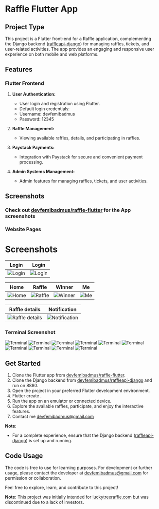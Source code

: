 # Raffle Flutter App

## Project Type
This project is a Flutter front-end for a Raffle application, complementing the Django backend ([raffleapi-django](https://github.com/devfemibadmus/raffleapi-django)) for managing raffles, tickets, and user-related activities. The app provides an engaging and responsive user experience on both mobile and web platforms.

## Features

### Flutter Frontend
1. **User Authentication:**
   - User login and registration using Flutter.
   - Default login credentials:
   - Username: devfemibadmus
   - Password: 12345

2. **Raffle Management:**
   - Viewing available raffles, details, and participating in raffles.

3. **Paystack Payments:**
   - Integration with Paystack for secure and convenient payment processing.

4. **Admin Systems Management:**
   - Admin features for managing raffles, tickets, and user activities.

## Screenshots
### Check out [devfemibadmus/raffle-flutter](https://github.com/devfemibadmus/raffle-flutter) for the App screenshots
### Website Pages


# Screenshots

| Login                                                        | Login                                                        |
| ------------------------------------------------------------ | ------------------------------------------------------------ |
| ![Login](readme/127.0.0.1_8800_raffle(iPhone%2012%20Pro).png?raw=true) | ![Login](readme/127.0.0.1_8880_raffle(iPhone%2012%20Pro)%20(8).png?raw=true) |

| Home                                                         | Raffle                                                       | Winner                                                       | Me                                                           |
| ------------------------------------------------------------ | ------------------------------------------------------------ | ------------------------------------------------------------ | ------------------------------------------------------------ |
| ![Home](readme/127.0.0.1_8880_raffle(iPhone%2012%20Pro)%20(2).png) | ![Raffle](readme/127.0.0.1_8880_raffle(iPhone%2012%20Pro)%20(4).png) | ![Winner](readme/127.0.0.1_8880_raffle(iPhone%2012%20Pro)%20(5).png) | ![Me](readme/127.0.0.1_8880_raffle(iPhone%2012%20Pro)%20(1).png) |

| Raffle details                                               | Notification                                                 |
| ------------------------------------------------------------ | ------------------------------------------------------------ |
| ![Raffle details](readme/127.0.0.1_8880_raffle(iPhone%2012%20Pro)%20(7).png) | ![Notification](readme/127.0.0.1_8880_raffle(iPhone%2012%20Pro)%20(3).png) |




### Terminal Screenshot

![Terminal](readme/Screenshot%20(975).png?raw=true)
![Terminal](readme/Screenshot%20(976).png?raw=true)
![Terminal](readme/Screenshot%20(977).png?raw=true)
![Terminal](readme/Screenshot%20(979).png?raw=true)
![Terminal](readme/Screenshot%20(978).png?raw=true)
![Terminal](readme/Screenshot%20(980).png?raw=true)
![Terminal](readme/Screenshot%20(981).png?raw=true)
![Terminal](readme/Screenshot%20(982).png?raw=true)
![Terminal](readme/Screenshot%20(983).png?raw=true)
![Terminal](readme/Screenshot%20(984).png?raw=true)


## Get Started
1. Clone the Flutter app from [devfemibadmus/raffle-flutter](https://github.com/devfemibadmus/raffle-flutter).
2. Clone the Django backend from [devfemibadmus/raffleapi-django](https://github.com/devfemibadmus/raffleapi-django) and run on 8880.
3. Open the project in your preferred Flutter development environment.
4. Flutter create .
5. Run the app on an emulator or connected device.
6. Explore the available raffles, participate, and enjoy the interactive features.
7. Contact me devfemibadmus@gmail.com

**Note:**
- For a complete experience, ensure that the Django backend ([raffleapi-django](https://github.com/devfemibadmus/raffleapi-django)) is set up and running.

## Code Usage
The code is free to use for learning purposes. For development or further usage, please contact the developer at devfemibadmus@gmail.com for permission or collaboration.

Feel free to explore, learn, and contribute to this project!

**Note:** This project was initially intended for [luckytreeraffle.com](https://luckytreeraffle.com/) but was discontinued due to a lack of investors.
